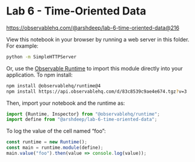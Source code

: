 # Lab 6 - Time-Oriented Data

https://observablehq.com/@arshdeep/lab-6-time-oriented-data@216

View this notebook in your browser by running a web server in this folder. For
example:

~~~sh
python -m SimpleHTTPServer
~~~

Or, use the [Observable Runtime](https://github.com/observablehq/runtime) to
import this module directly into your application. To npm install:

~~~sh
npm install @observablehq/runtime@4
npm install https://api.observablehq.com/d/83c8539c9ae4e674.tgz?v=3
~~~

Then, import your notebook and the runtime as:

~~~js
import {Runtime, Inspector} from "@observablehq/runtime";
import define from "@arshdeep/lab-6-time-oriented-data";
~~~

To log the value of the cell named “foo”:

~~~js
const runtime = new Runtime();
const main = runtime.module(define);
main.value("foo").then(value => console.log(value));
~~~
